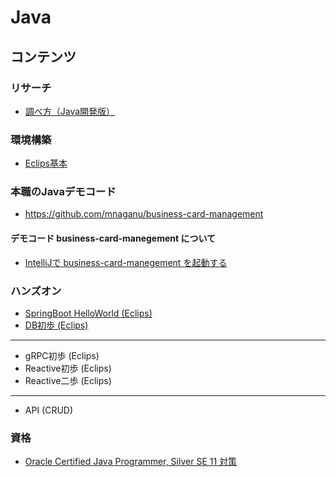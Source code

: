 # Java

## コンテンツ

### リサーチ

- [調べ方（Java開発版）](./researchAndDevelopment.md)

### 環境構築

- [Eclips基本](./setup_eclips.md)

### 本職のJavaデモコード

- https://github.com/mnaganu/business-card-management

#### デモコード business-card-manegement について

- [IntelliJで business-card-manegement を起動する](./bcm_intellij_first-step.md)

### ハンズオン

- [SpringBoot HelloWorld (Eclips)](./springboot_helloworld.md)
- [DB初歩 (Eclips)](./springboot_db_intro.md)
----
- gRPC初歩 (Eclips)
- Reactive初歩 (Eclips)
- Reactive二歩 (Eclips)
----
- API (CRUD)

### 資格

- [Oracle Certified Java Programmer, Silver SE 11 対策](./ocjp_silver.md)
